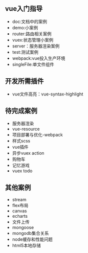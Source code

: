 ## vue入门指导

* doc:文档中的案例
* demo:小案例
* router:路由相关案例
* vuex:状态管理小案例
* server：服务器渲染案例
* test:测试案例
* webpack:vue投入生产环境
* singleFile:单文件组件


## 开发所需插件
* vue文件高亮：vue-syntax-highlight

## 待完成案例
* 服务器渲染
* vue-resource
* 项目部署与优化-webpack
* 样式scss
* vue插件
* 异步vuex action
* 购物车
* 记忆游戏
* vuex todo

## 其他案例
* stream
* flex布局
* canvas
* echarts
* 文件上传
* mongoose
* mongodb集合关系
* node缓存和性能问题
* html5本地存储

